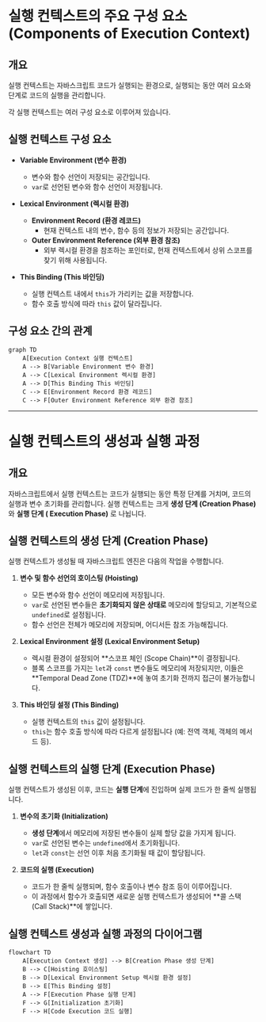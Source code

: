 # 실행 컨텍스트의 주요 구성 요소 (Components of Execution Context)

## 개요

실행 컨텍스트는 자바스크립트 코드가 실행되는 환경으로, 실행되는 동안 여러 요소와 단계로 코드의 실행을 관리합니다.

각 실행 컨텍스트는 여러 구성 요소로 이루어져 있습니다.

## 실행 컨텍스트 구성 요소

- **Variable Environment (변수 환경)**
    - 변수와 함수 선언이 저장되는 공간입니다.
    - `var`로 선언된 변수와 함수 선언이 저장됩니다.

- **Lexical Environment (렉시컬 환경)**
    - **Environment Record (환경 레코드)**
        - 현재 컨텍스트 내의 변수, 함수 등의 정보가 저장되는 공간입니다.
    - **Outer Environment Reference (외부 환경 참조)**
        - 외부 렉시컬 환경을 참조하는 포인터로, 현재 컨텍스트에서 상위 스코프를 찾기 위해 사용됩니다.

- **This Binding (This 바인딩)**
    - 실행 컨텍스트 내에서 `this`가 가리키는 값을 저장합니다.
    - 함수 호출 방식에 따라 `this` 값이 달라집니다.

## 구성 요소 간의 관계

```mermaid
graph TD
    A[Execution Context 실행 컨텍스트]
    A --> B[Variable Environment 변수 환경]
    A --> C[Lexical Environment 렉시컬 환경]
    A --> D[This Binding This 바인딩]
    C --> E[Environment Record 환경 레코드]
    C --> F[Outer Environment Reference 외부 환경 참조]
```

***

# 실행 컨텍스트의 생성과 실행 과정

## 개요

자바스크립트에서 실행 컨텍스트는 코드가 실행되는 동안 특정 단계를 거치며, 코드의 실행과 변수 초기화를 관리합니다. 실행 컨텍스트는 크게 **생성 단계 (Creation Phase)** 와 **실행 단계 (
Execution Phase)** 로 나뉩니다.

## 실행 컨텍스트의 생성 단계 (Creation Phase)

실행 컨텍스트가 생성될 때 자바스크립트 엔진은 다음의 작업을 수행합니다.

1. **변수 및 함수 선언의 호이스팅 (Hoisting)**
    - 모든 변수와 함수 선언이 메모리에 저장됩니다.
    - `var`로 선언된 변수들은 **초기화되지 않은 상태로** 메모리에 할당되고, 기본적으로 `undefined`로 설정됩니다.
    - 함수 선언은 전체가 메모리에 저장되며, 어디서든 참조 가능해집니다.

2. **Lexical Environment 설정 (Lexical Environment Setup)**
    - 렉시컬 환경이 설정되어 **스코프 체인 (Scope Chain)**이 결정됩니다.
    - 블록 스코프를 가지는 `let`과 `const` 변수들도 메모리에 저장되지만, 이들은 **Temporal Dead Zone (TDZ)**에 놓여 초기화 전까지 접근이 불가능합니다.

3. **This 바인딩 설정 (This Binding)**
    - 실행 컨텍스트의 `this` 값이 설정됩니다.
    - `this`는 함수 호출 방식에 따라 다르게 설정됩니다 (예: 전역 객체, 객체의 메서드 등).

## 실행 컨텍스트의 실행 단계 (Execution Phase)

실행 컨텍스트가 생성된 이후, 코드는 **실행 단계**에 진입하며 실제 코드가 한 줄씩 실행됩니다.

1. **변수의 초기화 (Initialization)**
    - **생성 단계**에서 메모리에 저장된 변수들이 실제 할당 값을 가지게 됩니다.
    - `var`로 선언된 변수는 `undefined`에서 초기화됩니다.
    - `let`과 `const`는 선언 이후 처음 초기화될 때 값이 할당됩니다.

2. **코드의 실행 (Execution)**
    - 코드가 한 줄씩 실행되며, 함수 호출이나 변수 참조 등이 이루어집니다.
    - 이 과정에서 함수가 호출되면 새로운 실행 컨텍스트가 생성되어 **콜 스택 (Call Stack)**에 쌓입니다.

## 실행 컨텍스트 생성과 실행 과정의 다이어그램

```mermaid
flowchart TD
    A[Execution Context 생성] --> B[Creation Phase 생성 단계]
    B --> C[Hoisting 호이스팅]
    B --> D[Lexical Environment Setup 렉시컬 환경 설정]
    B --> E[This Binding 설정]
    A --> F[Execution Phase 실행 단계]
    F --> G[Initialization 초기화]
    F --> H[Code Execution 코드 실행]
```

